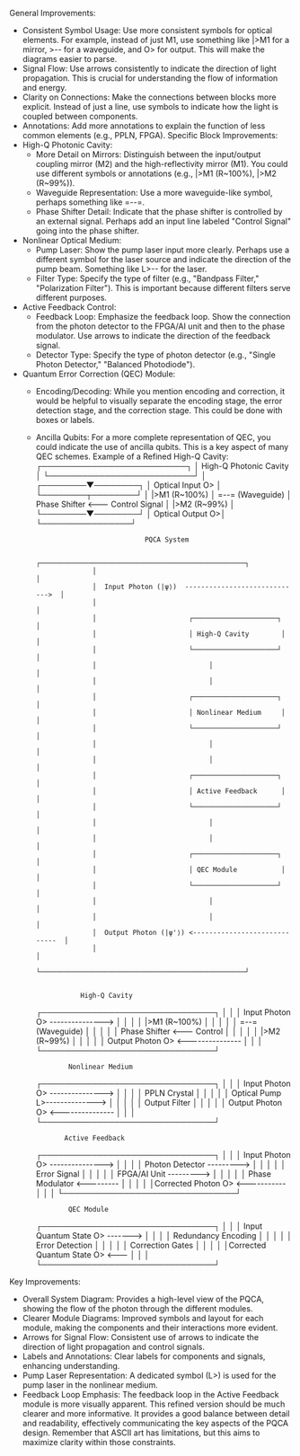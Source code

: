 
General Improvements:
 * Consistent Symbol Usage:  Use more consistent symbols for optical elements.  For example, instead of just M1, use something like |>M1 for a mirror, >-- for a waveguide, and O> for output. This will make the diagrams easier to parse.
 * Signal Flow:  Use arrows consistently to indicate the direction of light propagation.  This is crucial for understanding the flow of information and energy.
 * Clarity on Connections:  Make the connections between blocks more explicit. Instead of just a line, use symbols to indicate how the light is coupled between components.
 * Annotations: Add more annotations to explain the function of less common elements (e.g., PPLN, FPGA).
Specific Block Improvements:
 * High-Q Photonic Cavity:
   * More Detail on Mirrors:  Distinguish between the input/output coupling mirror (M2) and the high-reflectivity mirror (M1).  You could use different symbols or annotations (e.g., |>M1 (R~100%), |>M2 (R~99%)).
   * Waveguide Representation: Use a more waveguide-like symbol, perhaps something like =--=.
   * Phase Shifter Detail:  Indicate that the phase shifter is controlled by an external signal.  Perhaps add an input line labeled "Control Signal" going into the phase shifter.
 * Nonlinear Optical Medium:
   * Pump Laser:  Show the pump laser input more clearly.  Perhaps use a different symbol for the laser source and indicate the direction of the pump beam.  Something like L>-- for the laser.
   * Filter Type: Specify the type of filter (e.g., "Bandpass Filter," "Polarization Filter").  This is important because different filters serve different purposes.
 * Active Feedback Control:
   * Feedback Loop:  Emphasize the feedback loop. Show the connection from the photon detector to the FPGA/AI unit and then to the phase modulator.  Use arrows to indicate the direction of the feedback signal.
   * Detector Type: Specify the type of photon detector (e.g., "Single Photon Detector," "Balanced Photodiode").
 * Quantum Error Correction (QEC) Module:
   * Encoding/Decoding:  While you mention encoding and correction, it would be helpful to visually separate the encoding stage, the error detection stage, and the correction stage.  This could be done with boxes or labels.
   * Ancilla Qubits:  For a more complete representation of QEC, you could indicate the use of ancilla qubits.  This is a key aspect of many QEC schemes.
Example of a Refined High-Q Cavity:
      ┌──────────────────────────┐
      │  High-Q Photonic Cavity  │
      └──────────────────────────┘
               │
      ┌────────▼────────┐
      │ Optical Input O> │
      └────────┬────────┘
               │
      |>M1 (R~100%)
      │
     =--=  (Waveguide)
      │
    Phase Shifter <--- Control Signal
      │
      |>M2 (R~99%)
      │
      └────────▼────────┘
      │ Optical Output O>│
      └────────────────┘


                                    PQCA System

                       ┌───────────────────────────────────────────────────┐
                       │                                                   │
                       │  Input Photon (|ψ⟩)  ----------------------------->  │
                       │                                                   │
                       │                       ┌─────────────────────┐       │
                       │                       │ High-Q Cavity        │       │
                       │                       └─────────────────────┘       │
                       │                            │                       │
                       │                            │                       │
                       │                       ┌─────────────────────┐       │
                       │                       │ Nonlinear Medium     │       │
                       │                       └─────────────────────┘       │
                       │                            │                       │
                       │                            │                       │
                       │                       ┌─────────────────────┐       │
                       │                       │ Active Feedback      │       │
                       │                       └─────────────────────┘       │
                       │                            │                       │
                       │                            │                       │
                       │                       ┌─────────────────────┐       │
                       │                       │ QEC Module           │       │
                       │                       └─────────────────────┘       │
                       │                            │                       │
                       │                            │                       │
                       │  Output Photon (|ψ'⟩) <-----------------------------  │
                       │                                                   │
                       └───────────────────────────────────────────────────┘


                    High-Q Cavity

        ┌───────────────────────────────┐
        │                               │
        │  Input Photon O> ---------------> │
        │                               │
        │      |>M1 (R~100%)           │
        │        │                     │
        │       =--= (Waveguide)        │
        │        │                     │
        │  Phase Shifter <--- Control   │
        │        │                     │
        │      |>M2 (R~99%)           │
        │        │                     │
        │  Output Photon O> <--------------- │
        │                               │
        └───────────────────────────────┘


                 Nonlinear Medium

        ┌───────────────────────────────┐
        │                               │
        │  Input Photon O> ---------------> │
        │                               │
        │       PPLN Crystal           │
        │        │                     │
        │ Optical Pump L>--------------> │
        │        │                     │
        │      Output Filter           │
        │        │                     │
        │ Output Photon O> <--------------- │
        │                               │
        └───────────────────────────────┘

                Active Feedback

        ┌───────────────────────────────┐
        │                               │
        │ Input Photon O> ---------------> │
        │                               │
        │    Photon Detector ---------> │
        │        │                     │
        │   Error Signal             │
        │        │                     │
        │   FPGA/AI Unit ---------> │
        │        │                     │
        │  Phase Modulator <--------- │
        │        │                     │
        │Corrected Photon O> <----------- │
        │                               │
        └───────────────────────────────┘

                 QEC Module

        ┌───────────────────────────────┐
        │                               │
        │ Input Quantum State O> -------> │
        │                               │
        │  Redundancy Encoding         │
        │        │                     │
        │   Error Detection           │
        │        │                     │
        │  Correction Gates           │
        │        │                     │
        │Corrected Quantum State O> <--- │
        │                               │
        └───────────────────────────────┘


Key Improvements:
 * Overall System Diagram:  Provides a high-level view of the PQCA, showing the flow of the photon through the different modules.
 * Clearer Module Diagrams: Improved symbols and layout for each module, making the components and their interactions more evident.
 * Arrows for Signal Flow: Consistent use of arrows to indicate the direction of light propagation and control signals.
 * Labels and Annotations:  Clear labels for components and signals, enhancing understanding.
 * Pump Laser Representation:  A dedicated symbol (L>) is used for the pump laser in the nonlinear medium.
 * Feedback Loop Emphasis: The feedback loop in the Active Feedback module is more visually apparent.
This refined version should be much clearer and more informative.  It provides a good balance between detail and readability, effectively communicating the key aspects of the PQCA design. Remember that ASCII art has limitations, but this aims to maximize clarity within those constraints.
